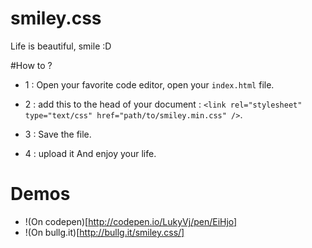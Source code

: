 smiley.css
==========

Life is beautiful, smile :D 


#How to ? 

* 1 : Open your favorite code editor, open your `index.html` file.
* 2 : add this to the head of your document : 
````<link rel="stylesheet" type="text/css" href="path/to/smiley.min.css" />````. 

* 3 : Save the file.
* 4 : upload it And enjoy your life. 

# Demos 

* !(On codepen)[http://codepen.io/LukyVj/pen/EiHjo]
* !(On bullg.it)[http://bullg.it/smiley.css/]
